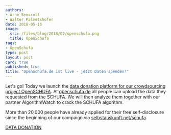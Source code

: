 ```yaml
---
authors: 
- Arne Semsrott
- Walter Palmetshofer
date: 2018-05-16
image:
  src: /files/blog/2018/02/openschufa.png
  title: OpenSchufa
tags:
- OpenSchufa
type: post
layout: post
card: true
published: true
title: "OpenSchufa.de ist live - jetzt Daten spenden!" 
---
```


Let's go! Today we launch the [data donation platform for our crowdsourcing project OpenSCHUFA](https://www.openschufa.de). At [openschufa.de](https://www.openschufa.de) all people can upload the data they requested from the SCHUFA. We will then analyze them together with our partner AlgorithmWatch to crack the SCHUFA algorithm.

More than 20,000 people have already applied for their free self-disclosure since the beginning of our campaign via [selbstauskunft.net/schufa](https://selbstauskunft.net/schufa). 

[DATA DONATION](https://www.openschufa.de/)
